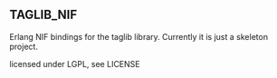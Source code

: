 TAGLIB_NIF
----------

Erlang NIF bindings for the taglib library. Currently it is just a skeleton project.

licensed under LGPL, see LICENSE
